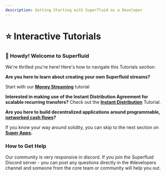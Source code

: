 ```yaml
---
description: Getting Starting with Superfluid as a Developer
---
```


# ⭐ Interactive Tutorials

### :wave: Howdy! Welcome to Superfluid

We're thrilled you're here! Here's how to navigate this Tutorials section:

**Are you here to learn about creating your own Superfluid streams?**&#x20;

Start with our [**Money Streaming**](money-streaming-1.md) tutorial

**Interested in making use of the Instant Distribution Agreement for scalable recurring transfers?** Check out the [**Instant Distribution**](instant-distribution.md) Tutorial.

**Are you here to build decentralized applications around programmable,** [**networked cash flows**](https://multicoin.capital/2021/07/13/networked-cash-flows/)**?**

If you know your way around solidity, you can skip to the next section on [**Super Apps**](../super-apps/)**.**

### How to Get Help

Our community is very responsive in discord. If you join the Superfluid Discord server - you can post any questions directly in the #developers channel and someone from the core team or community will help you out.&#x20;

